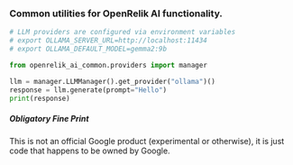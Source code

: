 ### Common utilities for OpenRelik AI functionality.

```python
# LLM providers are configured via environment variables
# export OLLAMA_SERVER_URL=http://localhost:11434
# export OLLAMA_DEFAULT_MODEL=gemma2:9b

from openrelik_ai_common.providers import manager

llm = manager.LLMManager().get_provider("ollama")()
response = llm.generate(prompt="Hello")
print(response)
```

##### Obligatory Fine Print
This is not an official Google product (experimental or otherwise), it is just code that happens to be owned by Google.

